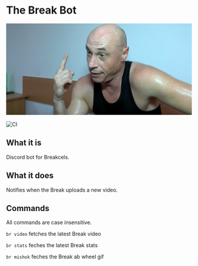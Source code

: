 # The Break Bot
![The Break](the-break.jpg)

![CI](https://github.com/progcel/the-break-bot/workflows/CI/badge.svg)

## What it is
Discord bot for Breakcels.

## What it does
Notifies when the Break uploads a new video.

## Commands
All commands are case insensitive.

`br video` fetches the latest Break video

`br stats` feches the latest Break stats

`br mishok` feches the Break ab wheel gif